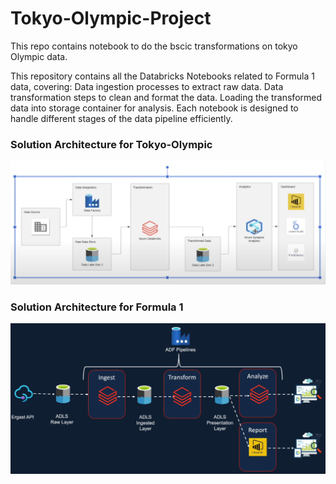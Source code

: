 # Tokyo-Olympic-Project
This repo contains notebook to do the bscic transformations on tokyo Olympic data.

This repository contains all the Databricks Notebooks related to Formula 1 data, covering:  Data ingestion processes to extract raw data. Data transformation steps to clean and format the data. Loading the transformed data into storage container for analysis. Each notebook is designed to handle different stages of the data pipeline efficiently.

<p align="center">
  <h3>Solution Architecture for Tokyo-Olympic</h3>
  <img src="Tokyo-Olympic/Screenshot 2024-08-16 181245.png" width="1200" alt="accessibility text">
  <h3>Solution Architecture for Formula 1</h3>
  <img src="Formula1/Screenshot 2024-08-17 172748.png" width="1200" alt="accessibility text">
</p>
